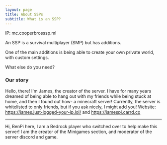 ```yaml
---
layout: page
title: About SSPs
subtitle: What is an SSP?
---
```


IP: mc.cooperbrosssp.ml

An SSP is a survival multiplayer (SMP) but has additions.

One of the main additions is being able to create your own
private world, with custom settings.

What else do you need?

### Our story

Hello, there! I'm James, the creator of the server.
I have for many years dreamed of being able to hang
out with my friends while being stuck at home, and 
then I found out how- a minecraft server! Currently,
the server is whitelisted to only friends, but if you ask
nicely, I might add you! Website: https://james.just-logged-your-ip.lol/ and https://jamespi.carrd.co

____________________________________________________________________

Hi, BenPi here, I am a Bedrock player who switched over
to help make this server! I am the creator of
the Minigames section, and moderator of the server discord and game.